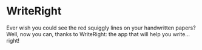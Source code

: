 # WriteRight
Ever wish you could see the red squiggly lines on your handwritten papers? Well, now you can, thanks to WriteRight: the app that will help you write... right!
